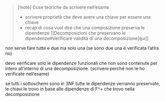 >[!note] Cose teoriche da scrivere nell’esame
>- scrivere proprietà che deve avere una chiave per essere una chiave 
>- recap di cosa vuol dire che una composizione preserva le dipendenze [[Decomposizioni che preservano le dipendenze#Verificare validità di una decomposizione|qui]]

non serve fare tutte e due ma solo una (se sono due una è verificata l’atlra no)

devo verificare solo le dipendenze funzionali che non sono contenute per intero all’interno di una decomposizione. (scrivere perché non le  ho verificate nell’esame)

se tutti i sottoschemi sono in 3NF tutte le dipendenze verranno preservate, le chiavi le trovo in base alle dipendenze di F^+ che trovo nella decomposizione
